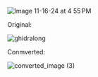 
![Image 11-16-24 at 4 55 PM](https://github.com/user-attachments/assets/7e9efe2f-1fd3-46e5-ab2f-6769eaad8ea4)

Original:

![ghidralong](https://github.com/user-attachments/assets/b4dd3202-60ba-46e5-b3b5-70012e244b25)

Conmverted:

![converted_image (3)](https://github.com/user-attachments/assets/66fb016f-fae1-4061-a151-14971dc26ca7)
